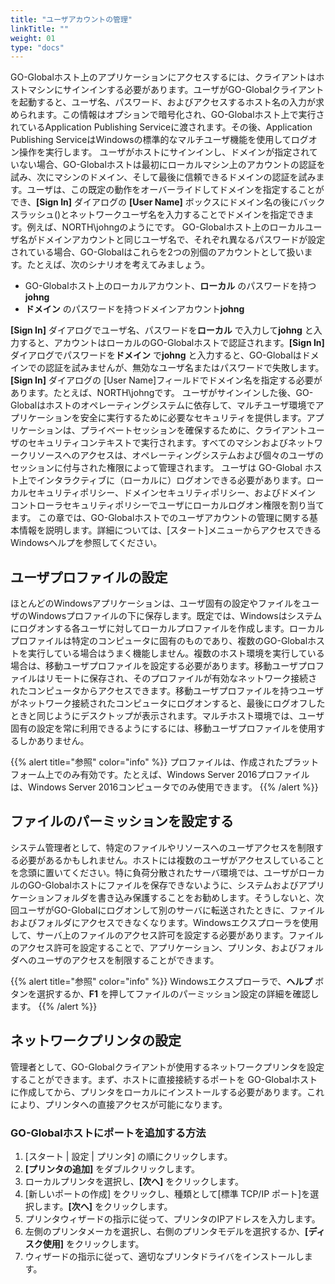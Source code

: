 ```yaml
---
title: "ユーザアカウントの管理"
linkTitle: ""
weight: 01
type: "docs"
---
```


GO-Globalホスト上のアプリケーションにアクセスするには、クライアントはホストマシンにサインインする必要があります。ユーザがGO-Globalクライアントを起動すると、ユーザ名、パスワード、およびアクセスするホスト名の入力が求められます。この情報はオプションで暗号化され、GO-Globalホスト上で実行されているApplication Publishing Serviceに渡されます。その後、Application Publishing ServiceはWindowsの標準的なマルチユーザ機能を使用してログオン操作を実行します。
ユーザがホストにサインインし、ドメインが指定されていない場合、GO-Globalホストは最初にローカルマシン上のアカウントの認証を試み、次にマシンのドメイン、そして最後に信頼できるドメインの認証を試みます。ユーザは、この既定の動作をオーバーライドしてドメインを指定することができ、**[Sign In]** ダイアログの **[User Name]** ボックスにドメイン名の後にバックスラッシュ(\)とネットワークユーザ名を入力することでドメインを指定できます。例えば、NORTH\johngのようにです。
GO-Globalホスト上のローカルユーザ名がドメインアカウントと同じユーザ名で、それぞれ異なるパスワードが設定されている場合、GO-Globalはこれらを2つの別個のアカウントとして扱います。たとえば、次のシナリオを考えてみましょう。

- GO-Globalホスト上のローカルアカウント、**ローカル** のパスワードを持つ**johng**
- **ドメイン** のパスワードを持つドメインアカウント**johng** 
 
**[Sign In]** ダイアログでユーザ名、パスワードを**ローカル** で入力して**johng** と入力すると、アカウントはローカルのGO-Globalホストで認証されます。**[Sign In]** ダイアログでパスワードを**ドメイン** で**johng** と入力すると、GO-Globalはドメインでの認証を試みませんが、無効なユーザ名またはパスワードで失敗します。**[Sign In]** ダイアログの [User Name]フィールドでドメイン名を指定する必要があります。たとえば、NORTH\johngです。
ユーザがサインインした後、GO-Globalはホストのオペレーティングシステムに依存して、マルチユーザ環境でアプリケーションを安全に実行するために必要なセキュリティを提供します。アプリケーションは、プライベートセッションを確保するために、クライアントユーザのセキュリティコンテキストで実行されます。すべてのマシンおよびネットワークリソースへのアクセスは、オペレーティングシステムおよび個々のユーザのセッションに付与された権限によって管理されます。
ユーザは GO-Global ホスト上でインタラクティブに（ローカルに）ログオンできる必要があります。ローカルセキュリティポリシー、ドメインセキュリティポリシー、およびドメイン コントローラセキュリティポリシーでユーザにローカルログオン権限を割り当てます。
この章では、GO-Globalホストでのユーザアカウントの管理に関する基本情報を説明します。詳細については、[スタート]メニューからアクセスできるWindowsヘルプを参照してください。

## ユーザプロファイルの設定
ほとんどのWindowsアプリケーションは、ユーザ固有の設定やファイルをユーザのWindowsプロファイルの下に保存します。既定では、Windowsはシステムにログオンする各ユーザに対してローカルプロファイルを作成します。ローカルプロファイルは特定のコンピュータに固有のものであり、複数のGO-Globalホストを実行している場合はうまく機能しません。複数のホスト環境を実行している場合は、移動ユーザプロファイルを設定する必要があります。移動ユーザプロファイルはリモートに保存され、そのプロファイルが有効なネットワーク接続されたコンピュータからアクセスできます。移動ユーザプロファイルを持つユーザがネットワーク接続されたコンピュータにログオンすると、最後にログオフしたときと同じようにデスクトップが表示されます。マルチホスト環境では、ユーザ固有の設定を常に利用できるようにするには、移動ユーザプロファイルを使用するしかありません。

{{% alert title="参照" color="info" %}}
プロファイルは、作成されたプラットフォーム上でのみ有効です。たとえば、Windows Server 2016プロファイルは、Windows Server 2016コンピュータでのみ使用できます。
{{% /alert %}}

## ファイルのパーミッションを設定する

システム管理者として、特定のファイルやリソースへのユーザアクセスを制限する必要があるかもしれません。ホストには複数のユーザがアクセスしていることを念頭に置いてください。特に負荷分散されたサーバ環境では、ユーザがローカルのGO-Globalホストにファイルを保存できないように、システムおよびアプリケーションフォルダを書き込み保護することをお勧めします。そうしないと、次回ユーザがGO-Globalにログオンして別のサーバに転送されたときに、ファイルおよびフォルダにアクセスできなくなります。Windowsエクスプローラを使用して、サーバ上のファイルのアクセス許可を設定する必要があります。ファイルのアクセス許可を設定することで、アプリケーション、プリンタ、およびフォルダへのユーザのアクセスを制限することができます。

{{% alert title="参照" color="info" %}}
Windowsエクスプローラで、**ヘルプ** ボタンを選択するか、**F1** を押してファイルのパーミッション設定の詳細を確認します。
{{% /alert %}}

## ネットワークプリンタの設定
管理者として、GO-Globalクライアントが使用するネットワークプリンタを設定することができます。まず、ホストに直接接続するポートを GO-Globalホストに作成してから、プリンタをローカルにインストールする必要があります。これにより、プリンタへの直接アクセスが可能になります。

### GO-Globalホストにポートを追加する方法

1. [スタート | 設定 | プリンタ] の順にクリックします。
2. **[プリンタの追加]** をダブルクリックします。
3. ローカルプリンタを選択し、**[次へ]** をクリックします。
4. [新しいポートの作成] をクリックし、種類として[標準 TCP/IP ポート]を選択します。**[次へ]** をクリックします。
5. プリンタウィザードの指示に従って、プリンタのIPアドレスを入力します。
6. 左側のプリンタメーカを選択し、右側のプリンタモデルを選択するか、**[ディスク使用]** をクリックします。
7. ウィザードの指示に従って、適切なプリンタドライバをインストールします。